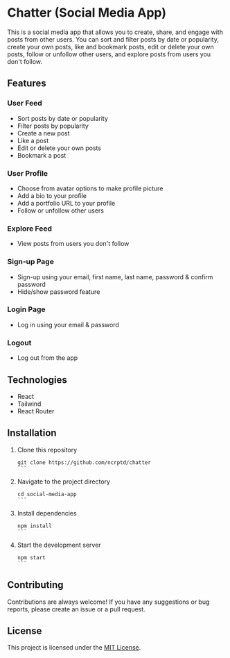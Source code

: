 # Chatter (Social Media App)

This is a social media app that allows you to create, share, and engage with posts from other users. You can sort and filter posts by date or popularity, create your own posts, like and bookmark posts, edit or delete your own posts, follow or unfollow other users, and explore posts from users you don't follow.

## Features

### User Feed

- Sort posts by date or popularity
- Filter posts by popularity
- Create a new post
- Like a post
- Edit or delete your own posts
- Bookmark a post

### User Profile

- Choose from avatar options to make profile picture
- Add a bio to your profile
- Add a portfolio URL to your profile
- Follow or unfollow other users

### Explore Feed

- View posts from users you don't follow

### Sign-up Page

- Sign-up using your email, first name, last name, password & confirm password
- Hide/show password feature

### Login Page

- Log in using your email & password

### Logout

- Log out from the app

## Technologies

- React
- Tailwind
- React Router

## Installation

1. Clone this repository
   ````
   git clone https://github.com/ncrptd/chatter
   ```
2. Navigate to the project directory
   ````
   cd social-media-app
   ```
3. Install dependencies
   ````
   npm install
   ```
4. Start the development server
   ````
   npm start
   ```

## Contributing

Contributions are always welcome! If you have any suggestions or bug reports, please create an issue or a pull request.

## License

This project is licensed under the [MIT License](https://opensource.org/licenses/MIT).
